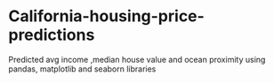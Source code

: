 # California-housing-price-predictions
 Predicted avg income ,median house value and ocean proximity using pandas, matplotlib and seaborn libraries
